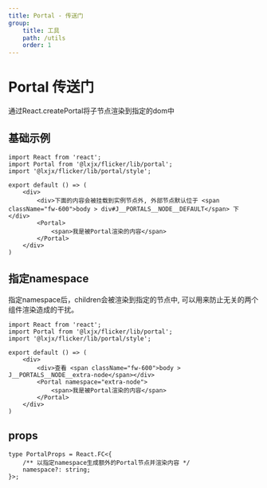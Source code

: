 ```yaml
---
title: Portal - 传送门
group:
    title: 工具
    path: /utils
    order: 1
---
```


# Portal 传送门

通过React.createPortal将子节点渲染到指定的dom中


## 基础示例
```tsx
import React from 'react';
import Portal from '@lxjx/flicker/lib/portal';
import '@lxjx/flicker/lib/portal/style';

export default () => (
    <div>
        <div>下面的内容会被挂载到实例节点外, 外部节点默认位于 <span className="fw-600">body > div#J__PORTALS__NODE__DEFAULT</span> 下</div>
        <Portal>
            <span>我是被Portal渲染的内容</span>
        </Portal>
    </div>
)
```

## 指定namespace
指定namespace后，children会被渲染到指定的节点中, 可以用来防止无关的两个组件渲染造成的干扰。

```tsx
import React from 'react';
import Portal from '@lxjx/flicker/lib/portal';
import '@lxjx/flicker/lib/portal/style';

export default () => (
    <div>
        <div>查看 <span className="fw-600">body > J__PORTALS__NODE__extra-node</span></div>
        <Portal namespace="extra-node">
            <span>我是被Portal渲染的内容</span>
        </Portal>
    </div>
)
```


## props
```tsx | pure
type PortalProps = React.FC<{ 
    /** 以指定namespace生成额外的Portal节点并渲染内容 */
    namespace?: string;
}>;
```









